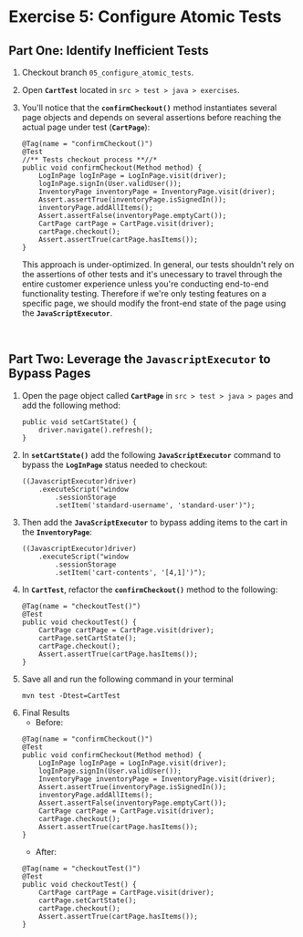 # Exercise 5: Configure Atomic Tests
## Part One: Identify Inefficient Tests
1. Checkout branch `05_configure_atomic_tests`.
2. Open **`CartTest`** located in `src > test > java > exercises`.
3. You'll notice that the **`confirmCheckout()`** method instantiates several page objects and depends on several assertions before reaching the actual page under test (**`CartPage`**):
    ```
    @Tag(name = "confirmCheckout()")
    @Test
    //** Tests checkout process **//*
    public void confirmCheckout(Method method) {
        LogInPage logInPage = LogInPage.visit(driver);
        logInPage.signIn(User.validUser());
        InventoryPage inventoryPage = InventoryPage.visit(driver);
        Assert.assertTrue(inventoryPage.isSignedIn());
        inventoryPage.addAllItems();
        Assert.assertFalse(inventoryPage.emptyCart());
        CartPage cartPage = CartPage.visit(driver);
        cartPage.checkout();
        Assert.assertTrue(cartPage.hasItems());
    }
    ```
    This approach is under-optimized. In general, our tests shouldn't rely on the assertions of other tests and it's unecessary to travel through the entire customer experience unless you're conducting end-to-end functionality testing. Therefore if we're only testing features on a specific page, we should modify the front-end state of the page using the **`JavaScriptExecutor`**.
    
    <br />
    
## Part Two: Leverage the `JavascriptExecutor` to Bypass Pages
1. Open the page object called **`CartPage`** in `src > test > java > pages` and add the following method:
    ``` 
    public void setCartState() {
        driver.navigate().refresh();
    }
    ```
2. In **`setCartState()`** add the following **`JavaScriptExecutor`** command to bypass the **`LogInPage`** status needed to checkout:
    ```
    ((JavascriptExecutor)driver)
        .executeScript("window
            .sessionStorage
            .setItem('standard-username', 'standard-user')");
    ```
3. Then add the **`JavaScriptExecutor`** to bypass adding items to the cart in the **`InventoryPage`**:
    ```
    ((JavascriptExecutor)driver)
        .executeScript("window
            .sessionStorage
            .setItem('cart-contents', '[4,1]')");
    ```
4. In **`CartTest`**, refactor the **`confirmCheckout()`** method to the following:
    ```
    @Tag(name = "checkoutTest()")
    @Test
    public void checkoutTest() {
        CartPage cartPage = CartPage.visit(driver);
        cartPage.setCartState();
        cartPage.checkout();
        Assert.assertTrue(cartPage.hasItems());
    }
    ```
5. Save all and run the following command in your terminal
    ```
    mvn test -Dtest=CartTest
    ```
6. Final Results
    * Before:
    ```
    @Tag(name = "confirmCheckout()")
    @Test
    public void confirmCheckout(Method method) {
        LogInPage logInPage = LogInPage.visit(driver);
        logInPage.signIn(User.validUser());
        InventoryPage inventoryPage = InventoryPage.visit(driver);
        Assert.assertTrue(inventoryPage.isSignedIn());
        inventoryPage.addAllItems();
        Assert.assertFalse(inventoryPage.emptyCart());
        CartPage cartPage = CartPage.visit(driver);
        cartPage.checkout();
        Assert.assertTrue(cartPage.hasItems());
    }
    ```
    * After:
    ```
    @Tag(name = "checkoutTest()")
    @Test
    public void checkoutTest() {
        CartPage cartPage = CartPage.visit(driver);
        cartPage.setCartState();
        cartPage.checkout();
        Assert.assertTrue(cartPage.hasItems());
    }
    ```